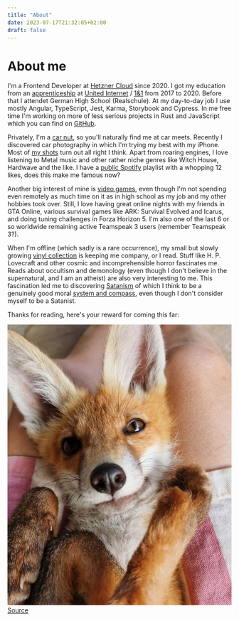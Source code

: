 ```yaml
---
title: "About"
date: 2023-07-17T21:32:05+02:00
draft: false
---
```


# About me

I'm a Frontend Developer at [Hetzner Cloud](https://hetzner-cloud.de/en) since 2020.
I got my education from an [apprenticeship](https://www.bmbf.de/bmbf/en/education/the-german-vocational-training-system/the-german-vocational-training-system_node.html) at [United Internet](https://en.wikipedia.org/wiki/United_Internet) / [1&1](https://de.wikipedia.org/wiki/1%261_Telecommunication) from 2017 to 2020. Before that I attendet German High School (Realschule).
At my day-to-day job I use mostly Angular, TypeScript, Jest, Karma, Storybook and Cypress. In me free time I'm working on more of less serious projects in Rust and JavaScript which you can find on [GitHub](https://github.com/CodeF0x).

Privately, I'm a [car nut](https://instagram.com/tobs_i30n), so you'll naturally find me at car meets. Recently I discovered car photography in which I'm trying my best with my iPhone. Most of [my shots](https://linktr.ee/themightywhatever) turn out all right I think.
Apart from roaring engines, I love listening to Metal music and other rather niche genres like Witch House, Hardwave and the like. I have a [public Spotify](https://open.spotify.com/user/9qz2xtkur2fengfsdcq8dd907?si=68bac929aacb49e2) playlist with a whopping 12 likes, does this make me famous now?

Another big interest of mine is [video games](https://steamcommunity.com/id/justaf0x), even though I'm not spending even remotely as much time on it as in high school as my job and my other hobbies took over. Still, I love having great online nights with my friends in GTA Online, various survival games like ARK: Survival Evolved and Icarus, and doing tuning challenges in Forza Horizon 5.
I'm also one of the last 6 or so worldwide remaining active Teamspeak 3 users (remember Teamspeak 3?).

When I'm offline (which sadly is a rare occurrence), my small but slowly growing [vinyl collection](https://www.discogs.com/de/user/TheMightyWhatever/collection) is keeping me company, or I read. Stuff like H. P. Lovecraft and other cosmic and incomprehensible horror fascinates me. Reads about occultism and demonology (even though I don't believe in the supernatural, and I am an atheist) are also very interesting to me. 
This fascination led me to discovering [Satanism](https://en.wikipedia.org/wiki/LaVeyan_Satanism) of which I think to be a genuinely good moral [system and compass](https://en.wikipedia.org/wiki/LaVeyan_Satanism#Basic_tenets), even though I don't consider myself to be a Satanist.

Thanks for reading, here's your reward for coming this far:

![Cute fox](/img/foxy.jpg)
[Source](https://www.instagram.com/p/Cuuh_BpsVz8/?img_index=1)

